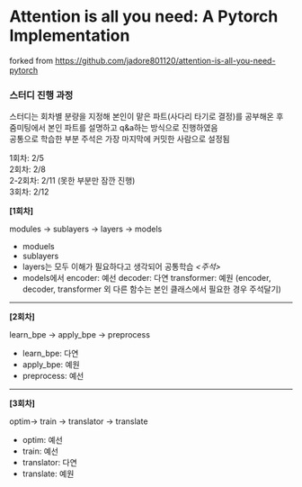 # Attention is all you need: A Pytorch Implementation
forked from https://github.com/jadore801120/attention-is-all-you-need-pytorch



### 스터디 진행 과정
스터디는 회차별 분량을 지정해 본인이 맡은 파트(사다리 타기로 결정)를 공부해온 후  
줌미팅에서 본인 파트를 설명하고 q&a하는 방식으로 진행하였음  
공통으로 학습한 부분 주석은 가장 마지막에 커밋한 사람으로 설정됨


1회차: 2/5  
2회차: 2/8  
2-2회차: 2/11 (못한 부분만 잠깐 진행)  
3회차: 2/12

**[1회차]**  

modules -> sublayers -> layers -> models
- moduels
- sublayers
- layers는 모두 이해가 필요하다고 생각되어 공통학습
*<주석>*
- models에서 encoder: 예선
            decoder: 다연
            transformer: 예원
  (encoder, decoder, transformer 외 다른 함수는 본인 클래스에서 필요한 경우 주석달기)
---

**[2회차]**  

learn_bpe -> apply_bpe -> preprocess
- learn_bpe: 다연
- apply_bpe: 예원
- preprocess: 예선
----

**[3회차]**  

optim-> train -> translator -> translate
- optim: 예선
- train: 예선
- translator: 다연
- translate: 예원

  
